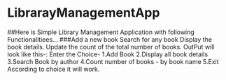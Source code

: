# LibrarayManagementApp
</n>##Here is Simple Library Management Application with following Functionalitiees...
###Add a new book
Search for any book
Display the book details.
Update the count of the total number of books.
OutPut will look like this-:
Enter the Choice-
1.Add Book
2.Display all book details
3.Search Book by author
4.Count number of books - by book name
5.Exit
According to choice it will work.
